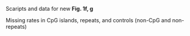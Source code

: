 Scaripts and data for new **Fig. 1f, g**

Missing rates in CpG islands, repeats, and controls (non-CpG and non-repeats)
